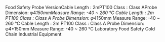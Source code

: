 Food Safety Probe VersionCable Length : 2mPT100 Class : Class AProbe Dimension: φ4*150mmMeasure Range: -40 ~ 260 °C
Cable Length : 2m
PT100 Class : Class A
Probe Dimension: φ4*150mm
Measure Range: -40 ~ 260 °C
Cable Length : 2m
PT100 Class : Class A
Probe Dimension: φ4*150mm
Measure Range: -40 ~ 260 °C
Laboratory
Food Safety
Cold Chain
Industrial Equipment
